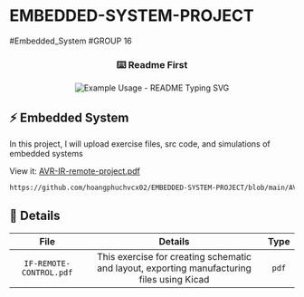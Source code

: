 # EMBEDDED-SYSTEM-PROJECT
#Embedded_System #GROUP 16
<!-- https://github.com/DenverCoder1/readme-typing-svg/blob/main/README.md?plain=1! -->
<!-- markdownlint-disable MD033 MD041 -->
<p align="center">
  <h3 align="center">⌨️ Readme First</h3>
</p>

<p align="center">
  <img src="https://readme-typing-svg.demolab.com/?lines=EMBEDDED+SYSTEM+PROJECT!;IR+REMOTE+CONTROL!;&font=Fira%20Code&center=true&width=380&height=50&duration=4000&pause=1000" alt="Example Usage - README Typing SVG">
</p>



## ⚡ Embedded System
In this project, I will upload exercise files, src code, and simulations of embedded systems

View it:
[AVR-IR-remote-project.pdf](https://hoangphuchvcx02.github.io/EMBEDDED-SYSTEM-PROJECT/index.html)


```md
https://github.com/hoangphuchvcx02/EMBEDDED-SYSTEM-PROJECT/blob/main/AVR-IR-remote-project.pdf
```


## 🔧 Details

|  File  |                                   Details                                   |  Type   |            
| :---------------: | :----------------------------------------------------------------: | :-----: | 
|   `IF-REMOTE-CONTROL.pdf`    |   This exercise for creating schematic and layout, exporting manufacturing files using Kicad | `pdf`  | 
     


